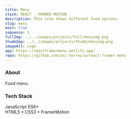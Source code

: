 ```yaml
---
title: Menu
stack: REACT - FRAMER MOTION
description: This site shows different food options.
slug: menu
main: true
sequence: 1
fullImg: ../../images/projects/full/menuimg.png
thumbImg: ../../images/projects/thumb/menuimg.png
imageAlt: Logo
app: https://reactframermenu.netlify.app/
repo: https://github.com/ani-ferreira/react-framer-menu
---
```


### About

Food menu

### Tech Stack

JavaScript ES6+  
HTML5 • CSS3 • FramerMotion
